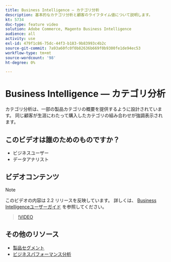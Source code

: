 ```yaml
---
title: Business Intelligence — カテゴリ分析
description: 基本的なカテゴリ分析と顧客のライフタイム値について説明します。
kt: 5734
doc-type: feature video
solution: Adobe Commerce, Magento Business Intelligence
audience: all
activity: use
exl-id: 479f1c86-75dc-44f3-b183-9b83993c4b2c
source-git-commit: 7a93a60fc0f0b82636b669f0b9300fe1de94ec53
workflow-type: tm+mt
source-wordcount: '98'
ht-degree: 0%

---
```


# Business Intelligence — カテゴリ分析

カテゴリ分析は、一部の製品カテゴリの概要を提供するように設計されています。 同じ顧客が生涯にわたって購入したカテゴリの組み合わせが強調表示されます。

## このビデオは誰のためのものですか？

- ビジネスユーザー
- データアナリスト

## ビデオコンテンツ

>[!NOTE]
>
>このビデオの内容は 2.2 リリースを反映しています。 詳しくは、 [Business Intelligenceユーザーガイド](https://docs.magento.com/mbi/) を参照してください。

>[!VIDEO](https://video.tv.adobe.com/v/37904/?quality=12&learn=on)

## その他のリソース

- [製品セグメント](https://docs.magento.com/mbi/best-practices/segment-filter.html#product-segments)
- [ビジネスパフォーマンス分析](https://docs.magento.com/mbi/data-analyst/analysis/bus-perf-analysis.html)
